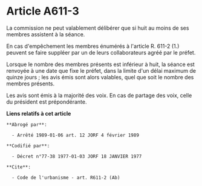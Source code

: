 # Article A611-3

La commission ne peut valablement délibérer que si huit au moins de ses membres assistent à la séance.

En cas d'empêchement les membres énumérés à l'article R. 611-2 (1.) peuvent se faire suppléer par un de leurs collaborateurs
agréé par le préfet.

Lorsque le nombre des membres présents est inférieur à huit, la séance est renvoyée à une date que fixe le préfet, dans la
limite d'un délai maximum de quinze jours ; les avis émis sont alors valables, quel que soit le nombre des membres présents.

Les avis sont émis à la majorité des voix. En cas de partage des voix, celle du président est prépondérante.

**Liens relatifs à cet article**

	**Abrogé par**:

	  - Arrêté 1989-01-06 art. 12 JORF 4 février 1989

	**Codifié par**:

	  - Décret n°77-38 1977-01-03 JORF 18 JANVIER 1977

	**Cite**:

	  - Code de l'urbanisme - art. R611-2 (Ab)
